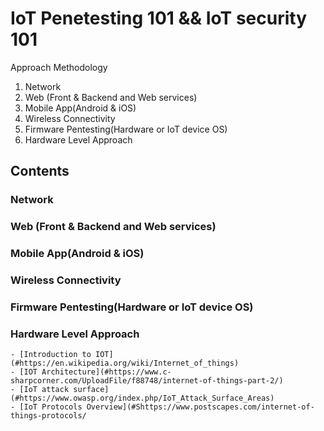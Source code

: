 # IoT Penetesting 101 && IoT security 101

Approach Methodology 
  
  1. Network 
  2. Web (Front & Backend and Web services)
  3. Mobile App(Android & iOS)
  4. Wireless Connectivity 
  5. Firmware Pentesting(Hardware or IoT device OS)
  6. Hardware Level Approach 



## Contents
<!-- START doctoc generated TOC please keep comment here to allow auto update -->
<!-- DON'T EDIT THIS SECTION, INSTEAD RE-RUN doctoc TO UPDATE -->


### Network
### Web (Front & Backend and Web services)
### Mobile App(Android & iOS)
### Wireless Connectivity
### Firmware Pentesting(Hardware or IoT device OS)
### Hardware Level Approach

    - [Introduction to IOT](#https://en.wikipedia.org/wiki/Internet_of_things)
    - [IOT Architecture](#https://www.c-sharpcorner.com/UploadFile/f88748/internet-of-things-part-2/)
    - [IoT attack surface](#https://www.owasp.org/index.php/IoT_Attack_Surface_Areas)
    - [IoT Protocols Overview](#Shttps://www.postscapes.com/internet-of-things-protocols/
